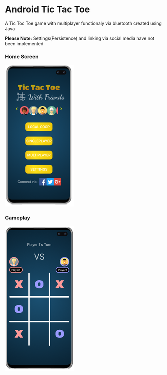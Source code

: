 # Android Tic Tac Toe

<p>A Tic Toc Toe game with multiplayer functionaly via bluetooth created using Java </p>

<b>Please Note:</b> Settings(Persistence) and linking via social media have not been implemented


<h3>Home Screen</h3>
<img src="https://github.com/Razibs/AndoridTicTacToe/blob/master/screenshots/homeScreen.png" width="220">


<h3>Gameplay</h3>
<img src="https://github.com/Razibs/AndoridTicTacToe/blob/master/screenshots/gameplay1.png" width="220">


